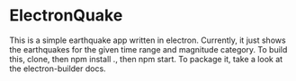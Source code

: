 # ElectronQuake
This is a simple earthquake app written in electron. Currently, it just shows the earthquakes for the given time range and magnitude category.
To build this, clone, then npm install ., then npm start.
To package it, take a look at the electron-builder docs.
